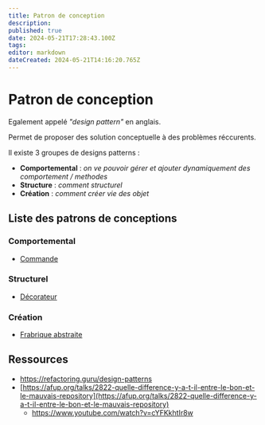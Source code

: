 ```yaml
---
title: Patron de conception
description: 
published: true
date: 2024-05-21T17:28:43.100Z
tags: 
editor: markdown
dateCreated: 2024-05-21T14:16:20.765Z
---
```


# Patron de conception

Egalement appelé *"design pattern"* en anglais.

Permet de proposer des solution conceptuelle à des problèmes réccurents.

Il existe 3 groupes de designs patterns :
- **Comportemental** : *on ve pouvoir gérer et ajouter dynamiquement des comportement / methodes*
- **Structure** : *comment structurel*
- **Création** : *comment créer vie des objet*

## Liste des patrons de conceptions

### Comportemental

- [Commande](https://wiki.akipe.fr///books/formation-cda/page/commande)

### Structurel

- [Décorateur](https://wiki.akipe.fr///books/formation-cda/page/decorateur)

### Création

- [Frabrique abstraite](https://wiki.akipe.fr///books/formation-cda/page/frabrique-abstraite)

## Ressources

- <https://refactoring.guru/design-patterns>
- [https://afup.org/talks/2822-quelle-difference-y-a-t-il-entre-le-bon-et-le-mauvais-repository](https://afup.org/talks/2822-quelle-difference-y-a-t-il-entre-le-bon-et-le-mauvais-repository)
	- <https://www.youtube.com/watch?v=cYFKkhtIr8w>